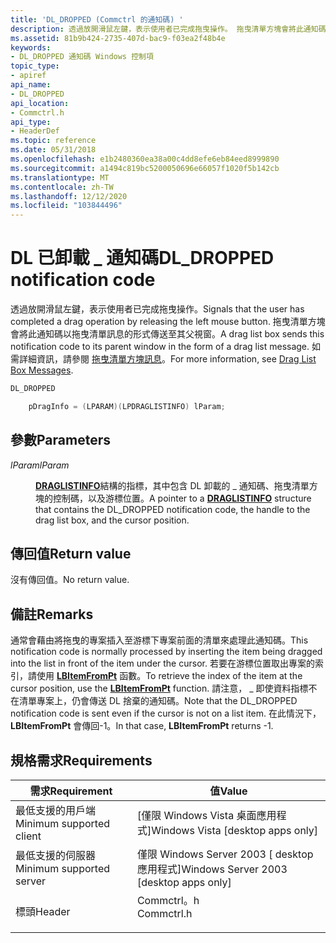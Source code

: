 ```yaml
---
title: 'DL_DROPPED (Commctrl 的通知碼) '
description: 透過放開滑鼠左鍵，表示使用者已完成拖曳操作。 拖曳清單方塊會將此通知碼以拖曳清單訊息的形式傳送至其父視窗。 如需詳細資訊，請參閱拖曳清單方塊訊息。
ms.assetid: 81b9b424-2735-407d-bac9-f03ea2f48b4e
keywords:
- DL_DROPPED 通知碼 Windows 控制項
topic_type:
- apiref
api_name:
- DL_DROPPED
api_location:
- Commctrl.h
api_type:
- HeaderDef
ms.topic: reference
ms.date: 05/31/2018
ms.openlocfilehash: e1b2480360ea38a00c4dd8efe6eb84eed8999890
ms.sourcegitcommit: a1494c819bc5200050696e66057f1020f5b142cb
ms.translationtype: MT
ms.contentlocale: zh-TW
ms.lasthandoff: 12/12/2020
ms.locfileid: "103844496"
---
```

# <a name="dl_dropped-notification-code"></a><span data-ttu-id="a8b71-106">DL 已卸載 \_ 通知碼</span><span class="sxs-lookup"><span data-stu-id="a8b71-106">DL\_DROPPED notification code</span></span>

<span data-ttu-id="a8b71-107">透過放開滑鼠左鍵，表示使用者已完成拖曳操作。</span><span class="sxs-lookup"><span data-stu-id="a8b71-107">Signals that the user has completed a drag operation by releasing the left mouse button.</span></span> <span data-ttu-id="a8b71-108">拖曳清單方塊會將此通知碼以拖曳清單訊息的形式傳送至其父視窗。</span><span class="sxs-lookup"><span data-stu-id="a8b71-108">A drag list box sends this notification code to its parent window in the form of a drag list message.</span></span> <span data-ttu-id="a8b71-109">如需詳細資訊，請參閱 [拖曳清單方塊訊息](about-list-boxes.md)。</span><span class="sxs-lookup"><span data-stu-id="a8b71-109">For more information, see [Drag List Box Messages](about-list-boxes.md).</span></span>


```C++
DL_DROPPED

    pDragInfo = (LPARAM)(LPDRAGLISTINFO) lParam;
```



## <a name="parameters"></a><span data-ttu-id="a8b71-110">參數</span><span class="sxs-lookup"><span data-stu-id="a8b71-110">Parameters</span></span>

<dl> <dt>

<span data-ttu-id="a8b71-111">*lParam*</span><span class="sxs-lookup"><span data-stu-id="a8b71-111">*lParam*</span></span> 
</dt> <dd>

<span data-ttu-id="a8b71-112">[**DRAGLISTINFO**](/windows/win32/api/commctrl/ns-commctrl-draglistinfo)結構的指標，其中包含 DL 卸載的 \_ 通知碼、拖曳清單方塊的控制碼，以及游標位置。</span><span class="sxs-lookup"><span data-stu-id="a8b71-112">A pointer to a [**DRAGLISTINFO**](/windows/win32/api/commctrl/ns-commctrl-draglistinfo) structure that contains the DL\_DROPPED notification code, the handle to the drag list box, and the cursor position.</span></span>

</dd> </dl>

## <a name="return-value"></a><span data-ttu-id="a8b71-113">傳回值</span><span class="sxs-lookup"><span data-stu-id="a8b71-113">Return value</span></span>

<span data-ttu-id="a8b71-114">沒有傳回值。</span><span class="sxs-lookup"><span data-stu-id="a8b71-114">No return value.</span></span>

## <a name="remarks"></a><span data-ttu-id="a8b71-115">備註</span><span class="sxs-lookup"><span data-stu-id="a8b71-115">Remarks</span></span>

<span data-ttu-id="a8b71-116">通常會藉由將拖曳的專案插入至游標下專案前面的清單來處理此通知碼。</span><span class="sxs-lookup"><span data-stu-id="a8b71-116">This notification code is normally processed by inserting the item being dragged into the list in front of the item under the cursor.</span></span> <span data-ttu-id="a8b71-117">若要在游標位置取出專案的索引，請使用 [**LBItemFromPt**](/windows/desktop/api/Commctrl/nf-commctrl-lbitemfrompt) 函數。</span><span class="sxs-lookup"><span data-stu-id="a8b71-117">To retrieve the index of the item at the cursor position, use the [**LBItemFromPt**](/windows/desktop/api/Commctrl/nf-commctrl-lbitemfrompt) function.</span></span> <span data-ttu-id="a8b71-118">請注意， \_ 即使資料指標不在清單專案上，仍會傳送 DL 捨棄的通知碼。</span><span class="sxs-lookup"><span data-stu-id="a8b71-118">Note that the DL\_DROPPED notification code is sent even if the cursor is not on a list item.</span></span> <span data-ttu-id="a8b71-119">在此情況下， **LBItemFromPt** 會傳回-1。</span><span class="sxs-lookup"><span data-stu-id="a8b71-119">In that case, **LBItemFromPt** returns -1.</span></span>

## <a name="requirements"></a><span data-ttu-id="a8b71-120">規格需求</span><span class="sxs-lookup"><span data-stu-id="a8b71-120">Requirements</span></span>



| <span data-ttu-id="a8b71-121">需求</span><span class="sxs-lookup"><span data-stu-id="a8b71-121">Requirement</span></span> | <span data-ttu-id="a8b71-122">值</span><span class="sxs-lookup"><span data-stu-id="a8b71-122">Value</span></span> |
|-------------------------------------|---------------------------------------------------------------------------------------|
| <span data-ttu-id="a8b71-123">最低支援的用戶端</span><span class="sxs-lookup"><span data-stu-id="a8b71-123">Minimum supported client</span></span><br/> | <span data-ttu-id="a8b71-124">\[僅限 Windows Vista 桌面應用程式\]</span><span class="sxs-lookup"><span data-stu-id="a8b71-124">Windows Vista \[desktop apps only\]</span></span><br/>                                        |
| <span data-ttu-id="a8b71-125">最低支援的伺服器</span><span class="sxs-lookup"><span data-stu-id="a8b71-125">Minimum supported server</span></span><br/> | <span data-ttu-id="a8b71-126">僅限 Windows Server 2003 \[ desktop 應用程式\]</span><span class="sxs-lookup"><span data-stu-id="a8b71-126">Windows Server 2003 \[desktop apps only\]</span></span><br/>                                  |
| <span data-ttu-id="a8b71-127">標頭</span><span class="sxs-lookup"><span data-stu-id="a8b71-127">Header</span></span><br/>                   | <dl> <span data-ttu-id="a8b71-128"><dt>Commctrl。h</dt></span><span class="sxs-lookup"><span data-stu-id="a8b71-128"><dt>Commctrl.h</dt></span></span> </dl> |



 

 





